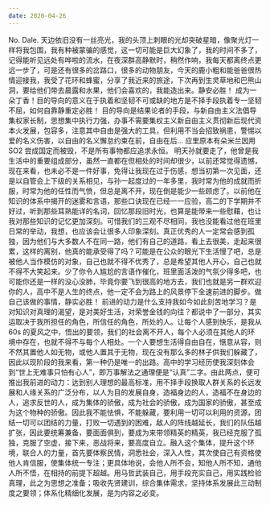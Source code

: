 ```yaml
---
date: 2020-04-26
---
```


No.
Dale.
天边依旧没有一丝亮光，我的头顶上刺眼的光却突破星暗，像聚光灯一样将我包围，我有种被蒙骗的感觉，这一切可能是巨大幻象了，我的时间不多了，记得能听见远处有哗啦的流水，在夜深群高静默时，稍然作响，我每天都离终点更远一步了，可是还有很多的岔路口，很多的动物朋友，今天的鹿小粗和能爸爸很热情迎接我，我受了花环和蜂蜜，分享了我近来的旅途，下次再到生灵草地和巴熊山洞，要给他们带去晨露和水果，他们会喜欢的，我能造出来。静安必胜！
成为一朵丁香！目的导向的意义在于执着和坚韧不可或缺的地方是不择手段执着专一坚韧不屈，如何自靠静重定必胜！
目的导向是结果论者的手段，与新自由主义法倡导集权家长制，思想集中执行力强，办事不需要集权主义新自由主义贯彻新后现代资本火发展，包容多，注意其中自由是强大的工具，但利用不当会招致祸患，警惕以爱的名义伤害，以自由的名义懈怠约束在前，自由在后...
应里原本有朵米兰因用 SO2 尝成国定而被毁，不是所有事物都应追求永恒。
明天孙就要走了，他曾是我生活中的重要组成部分，虽然一直都在但相处的时间却很少，以前还常觉得遗憾，现在来看，也未必不是一件好事，免得让我现在过于伤感，想当初第一次见面，还是以自管会上下级的关系相见，与孙一起度过的一年多里，我时常为他的成就而折服，时常为他的任性而气愤，但总是离不开，现在倒是能少一些顾虑了。以前他在知识的体系中揭开的迷雾和言语，那些口诀现在已经一一应验，高二的下学期并不好过，听到那些耳熟能详的名词，回忆那段旧时光，也算是能带来一些慰藉，也让我对那些知识的记忆更加深刻。可惜我们的三观不尽相同，我也没能看过他在班里日常的举动，我想，也应该会让很多人印象深刻。真正优秀的人一定常会感到孤独，因为他们与大多数人不在同一路，他们有自己的道路，看上去很美，走起来很累，这样的离别，他真的能承受得了吗？可能是在公众的眼光下生活慢了吧，总是被他人当作模仿的对象，自己也就不得不优秀了，总是希望其他人开心，自己也就不得不大笑起来。少了你令人尴尬的言语作催化，班里面活泼的气氛少得多吧，也可能你还是一样的没心没肺，毕竟你要飞到很高的地方去，我们也就是另一群欢迎你的人，高中不是人生的终点，他一定不会为路上的风景停下全速前进的脚步。做自己该做的事情，静实必胜！
前进的动力是什么支持我如今如此刻苦地学习？是对知识对真理的渴望，是对美好生活，对荣誉金钱的向往？都说中了一部分，其实运取决于我所担任的角色，所信任的角色，所处的人。让每个人感到快乐，是我从 60s 的夏风之中，悟出的要领，我们的社会离不开人，每个人必须在其他人的环境中存在，也就不得不与每个人相处。一个人要想生活得自由自在，惬意从容，则不然其置他人如无物，或他人置其于无物，现在没有那么多的林子供我们躲藏了，因此以现阶段的我来看，第一种仍是唯一的出路。高中的学习经历使我深刻体会到“世上无难事只怕有心人”，即万事解法之通理便是“认真”二字。由此两点，便可推出我前进的动力：达到别人理想的最高标准，用不择手段换取人群关系的长远发展和人缘关系的广泛分布，以人为目的发展自身，造福身边的人，造福不在身边的人，追求反世的人，成为集体的骄傲，成为社会的骄傲，成为国家的骄傲，甚至成为这个物种的骄傲。因此我不能怯惧，不能躲藏，要利用一切可以利用的资源，团结一切可以团结的力量，打败一切遇到的困难，敌人的阵线越延长，我们的队伍越扩张，因此要统筹兼备，要面面俱到，要成为来带领精英的精英，我已经克服了孤独，克服了空虚，接下来，恶战将来，要高度自立。融入这个集体，提升这个环境，联合人的力量，首先要体察民情，洞悉社会，深入人性，其次使自己有资格使他人肯信服，使集体统一专注；更具体地说，会他人所不会，知他人所不知，通他人所不悟，在相持的前提下超越。用马哲武装自己，用手段充实自己，用实践检验真理，此之为思想之准备；吸收先贤建训，综合集体需求，坚持体系发展此三动制度之要领；体系化精细化发展，是为内容之必变。
